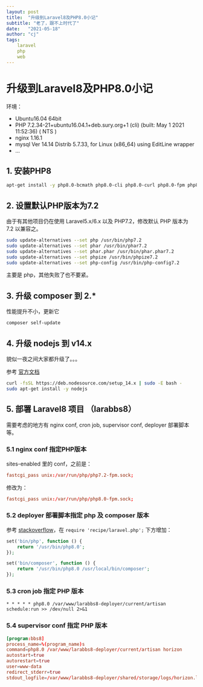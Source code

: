 ```yaml
---
layout: post
title:  "升级到Laravel8及PHP8.0小记"
subtitle: "老了，跟不上时代了"
date:   "2021-05-18"
author: "cj"
tags:
    laravel
    php
    web
---
```


# 升级到Laravel8及PHP8.0小记

环境：
* Ubuntu16.04 64bit
* PHP 7.2.34-21+ubuntu16.04.1+deb.sury.org+1 (cli) (built: May  1 2021 11:52:36) ( NTS )
* nginx 1.16.1
* mysql Ver 14.14 Distrib 5.7.33, for Linux (x86_64) using  EditLine wrapper
* ...

## 1. 安装PHP8

```bash
apt-get install -y php8.0-bcmath php8.0-cli php8.0-curl php8.0-fpm php8.0-gd php8.0-mbstring php8.0-mysql php8.0-opcache php8.0-pgsql php8.0-readline php8.0-xml php8.0-zip php8.0-sqlite3 php8.0-redis
```

## 2. 设置默认PHP版本为7.2

由于有其他项目仍在使用 Laravel5.x/6.x 以及 PHP7.2，修改默认 PHP 版本为 7.2 以兼容之。

```bash
sudo update-alternatives --set php /usr/bin/php7.2
sudo update-alternatives --set phar /usr/bin/phar7.2
sudo update-alternatives --set phar.phar /usr/bin/phar.phar7.2
sudo update-alternatives --set phpize /usr/bin/phpize7.2
sudo update-alternatives --set php-config /usr/bin/php-config7.2
```

主要是 php，其他失败了也不要紧。

## 3. 升级 composer 到 2.*

性能提升不小，更新它

```bash
composer self-update
```

## 4. 升级 nodejs 到 v14.x

貌似一夜之间大家都升级了。。。

参考 [官方文档](https://github.com/nodesource/distributions/blob/master/README.md)

```bash
curl -fsSL https://deb.nodesource.com/setup_14.x | sudo -E bash -
sudo apt-get install -y nodejs
```

## 5. 部署 Laravel8 项目 （larabbs8）

需要考虑的地方有 nginx conf, cron job, supervisor conf, deployer 部署脚本等。

### 5.1 nginx conf 指定PHP版本

sites-enabled 里的 conf，之前是：
```conf
fastcgi_pass unix:/var/run/php/php7.2-fpm.sock;
```
修改为：
```conf
fastcgi_pass unix:/var/run/php/php8.0-fpm.sock;
```

### 5.2 deployer 部署脚本指定 php 及 composer 版本

参考 [stackoverflow](https://stackoverflow.com/questions/49049552/how-to-tell-deployer-to-use-different-php-version-once-sshed-to-my-shared-hosti)，在 `require 'recipe/laravel.php';` 下方增加：

```php
set('bin/php', function () {
    return '/usr/bin/php8.0';
});

set('bin/composer', function () {
    return '/usr/bin/php8.0 /usr/local/bin/composer';
});
```

### 5.3 cron job 指定 PHP 版本

```
* * * * * php8.0 /var/www/larabbs8-deployer/current/artisan schedule:run >> /dev/null 2>&1
```

### 5.4 supervisor conf 指定 PHP 版本

```conf
[program:bbs8]
process_name=%(program_name)s
command=php8.0 /var/www/larabbs8-deployer/current/artisan horizon
autostart=true
autorestart=true
user=www-data
redirect_stderr=true
stdout_logfile=/var/www/larabbs8-deployer/shared/storage/logs/horizon.log
```


